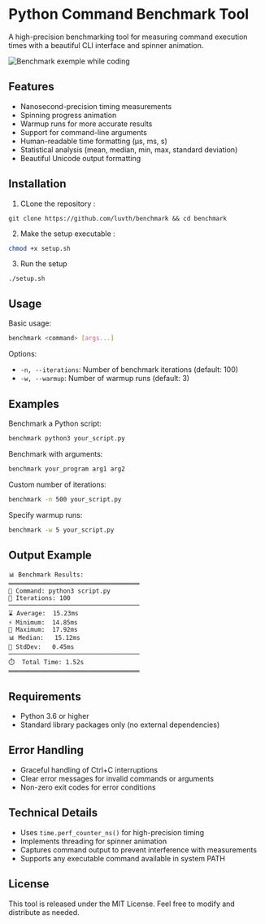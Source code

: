 # Python Command Benchmark Tool

A high-precision benchmarking tool for measuring command execution times with a beautiful CLI interface and spinner animation.

![Benchmark exemple while coding](https://i.imgur.com//0uSiias.png)

## Features

- Nanosecond-precision timing measurements
- Spinning progress animation
- Warmup runs for more accurate results
- Support for command-line arguments
- Human-readable time formatting (µs, ms, s)
- Statistical analysis (mean, median, min, max, standard deviation)
- Beautiful Unicode output formatting

## Installation

1. CLone the repository : 
```
git clone https://github.com/luvth/benchmark && cd benchmark
```
2. Make the setup executable :
```bash
chmod +x setup.sh
```
3. Run the setup
```
./setup.sh
```
## Usage

Basic usage:
```bash
benchmark <command> [args...]
```

Options:
- `-n, --iterations`: Number of benchmark iterations (default: 100)
- `-w, --warmup`: Number of warmup runs (default: 3)

## Examples

Benchmark a Python script:
```bash
benchmark python3 your_script.py
```

Benchmark with arguments:
```bash
benchmark your_program arg1 arg2
```

Custom number of iterations:
```bash
benchmark -n 500 your_script.py
```

Specify warmup runs:
```bash
benchmark -w 5 your_script.py
```

## Output Example

```
📊 Benchmark Results:
════════════════════════════════════
📌 Command: python3 script.py
🔄 Iterations: 100
────────────────────────────────────
⌛ Average:  15.23ms
⚡ Minimum:  14.85ms
🐢 Maximum:  17.92ms
📊 Median:   15.12ms
📏 StdDev:   0.45ms
────────────────────────────────────
⏱️  Total Time: 1.52s
════════════════════════════════════
```

## Requirements

- Python 3.6 or higher
- Standard library packages only (no external dependencies)

## Error Handling

- Graceful handling of Ctrl+C interruptions
- Clear error messages for invalid commands or arguments
- Non-zero exit codes for error conditions

## Technical Details

- Uses `time.perf_counter_ns()` for high-precision timing
- Implements threading for spinner animation
- Captures command output to prevent interference with measurements
- Supports any executable command available in system PATH

## License

This tool is released under the MIT License. Feel free to modify and distribute as needed.

